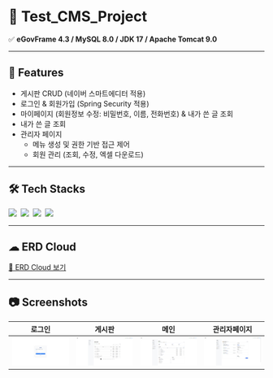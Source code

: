 # 📌 Test_CMS_Project

✅ **eGovFrame 4.3 / MySQL 8.0 / JDK 17 / Apache Tomcat 9.0**

---

## 🚀 Features
- 게시판 CRUD (네이버 스마트에디터 적용)
- 로그인 & 회원가입 (Spring Security 적용) 
- 마이페이지 (회원정보 수정: 비밀번호, 이름, 전화번호) & 내가 쓴 글 조회
- 내가 쓴 글 조회
- 관리자 페이지
  - 메뉴 생성 및 권한 기반 접근 제어
  - 회원 관리 (조회, 수정, 엑셀 다운로드)

---

## 🛠️ Tech Stacks
<div align="left;">

<img src="https://img.shields.io/badge/Spring-6DB33F?style=for-the-badge&logo=Spring&logoColor=white"/>&nbsp;
<img src="https://img.shields.io/badge/Java-007396?style=for-the-badge&logo=Java&logoColor=white"/>&nbsp;
<img src="https://img.shields.io/badge/MySQL-4479A1?style=for-the-badge&logo=MySQL&logoColor=white"/>&nbsp;
<img src="https://img.shields.io/badge/JavaScript-F7DF1E?style=for-the-badge&logo=JavaScript&logoColor=black"/>&nbsp;

</div>

---

## ☁ ERD Cloud
[🔗 ERD Cloud 보기](https://www.erdcloud.com/d/GaWjmogfKTHgBzbSd)

---

## 📷 Screenshots
| 로그인 | 게시판 | 메인 | 관리자페이지 |
|--------|--------|------|--------------|
| ![](./screenshots/login.png) | ![](./screenshots/board.png) | ![](./screenshots/main.png) | ![](./screenshots/admin.png) |